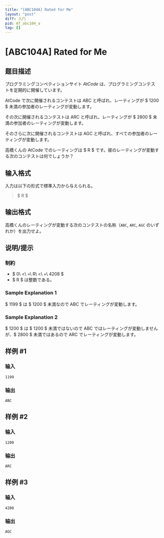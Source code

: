 ```yaml
---
title: "[ABC104A] Rated for Me"
layout: "post"
diff: 入门
pid: AT_abc104_a
tag: []
---
```


# [ABC104A] Rated for Me

## 题目描述

[problemUrl]: https://atcoder.jp/contests/abc104/tasks/abc104_a

プログラミングコンペティションサイト *AtCode* は、プログラミングコンテストを定期的に開催しています。

AtCode で次に開催されるコンテストは ABC と呼ばれ、レーティングが $ 1200 $ 未満の参加者のレーティングが変動します。

その次に開催されるコンテストは ARC と呼ばれ、レーティングが $ 2800 $ 未満の参加者のレーティングが変動します。

そのさらに次に開催されるコンテストは AGC と呼ばれ、すべての参加者のレーティングが変動します。

高橋くんの AtCode でのレーティングは $ R $ です。彼のレーティングが変動する次のコンテストは何でしょうか？

## 输入格式

入力は以下の形式で標準入力から与えられる。

> $ R $

## 输出格式

高橋くんのレーティングが変動する次のコンテストの名称（`ABC`, `ARC`, `AGC` のいずれか）を出力せよ。

## 说明/提示

### 制約

- $ 0\ <\ =\ R\ <\ =\ 4208 $
- $ R $ は整数である。

### Sample Explanation 1

$ 1199 $ は $ 1200 $ 未満なので ABC でレーティングが変動します。

### Sample Explanation 2

$ 1200 $ は $ 1200 $ 未満ではないので ABC ではレーティングが変動しませんが、$ 2800 $ 未満ではあるので ARC でレーティングが変動します。

## 样例 #1

### 输入

```
1199
```

### 输出

```
ABC
```

## 样例 #2

### 输入

```
1200
```

### 输出

```
ARC
```

## 样例 #3

### 输入

```
4208
```

### 输出

```
AGC
```

